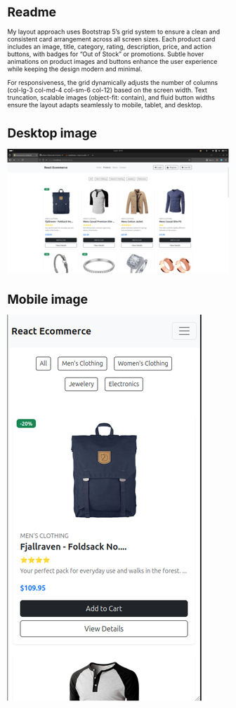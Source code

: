 # Readme
My layout approach uses Bootstrap 5’s grid system to ensure a clean and consistent card arrangement across all screen sizes. Each product card includes an image, title, category, rating, description, price, and action buttons, with badges for “Out of Stock” or promotions. Subtle hover animations on product images and buttons enhance the user experience while keeping the design modern and minimal.

For responsiveness, the grid dynamically adjusts the number of columns (col-lg-3 col-md-4 col-sm-6 col-12) based on the screen width. Text truncation, scalable images (object-fit: contain), and fluid button widths ensure the layout adapts seamlessly to mobile, tablet, and desktop.
# Desktop image
![screenshot](desktop.png)
# Mobile image
![screenshot](mobile.png)